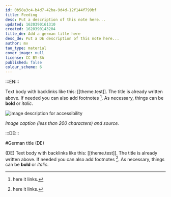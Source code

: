 ```yaml
---
id: 0b58a3c4-b4d7-42ba-9d4d-12f144f799bf
title: Feeding
desc: Put a description of this note here...
updated: 1620390161310
created: 1620390143204
title_de: Add a german title here
desc_de: Put a DE description of this note here...
author: mv
tao_type: material
cover_image: null
license: CC BY-SA
published: false
colour_scheme: 6
---
```


:::EN:::

Text body with backlinks like this: [[theme.test]]. The title is already written above.
If needed you can also add footnotes [^footnote1].
As necessary, things can be **bold** or _italic_.

![image description for accessibility](/images/example/hippo.jpg)

_Image caption (less than 200 characters) and source._

[^footnote1]: here it links.

<!-- And this allows us to leave notes to the others that are not visible in the preview. -->

:::DE:::

#German title (DE)

(DE) Text body with backlinks like this: [[theme.test]]. The title is already written above.
If needed you can also add footnotes [^footnoteDE1].
As necessary, things can be **bold** or _italic_.

[^footnoteDE1]: here it links.
